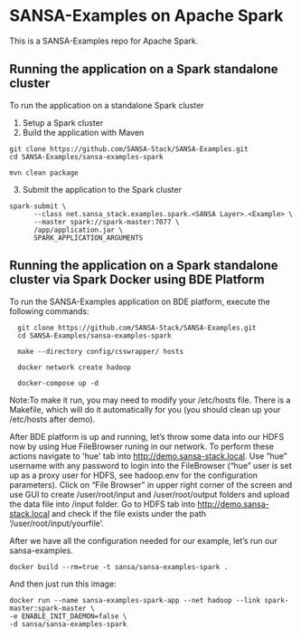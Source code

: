 # SANSA-Examples on Apache Spark
This is a SANSA-Examples repo for Apache Spark.

## Running the application on a Spark standalone cluster

To run the application on a standalone Spark cluster

1. Setup a Spark cluster
2. Build the application with Maven

  ```
  git clone https://github.com/SANSA-Stack/SANSA-Examples.git
  cd SANSA-Examples/sansa-examples-spark

  mvn clean package

  ```

3. Submit the application to the Spark cluster

  ```
  spark-submit \
		--class net.sansa_stack.examples.spark.<SANSA Layer>.<Example> \
		--master spark://spark-master:7077 \
 		/app/application.jar \
		SPARK_APPLICATION_ARGUMENTS  
  ```

## Running the application on a Spark standalone cluster via Spark Docker using BDE Platform

To run the SANSA-Examples application on BDE platform, execute the following commands:

```
  git clone https://github.com/SANSA-Stack/SANSA-Examples.git
  cd SANSA-Examples/sansa-examples-spark

  make --directory config/csswrapper/ hosts
  
  docker network create hadoop

  docker-compose up -d
```
Note:To make it run, you may need to modify your /etc/hosts file. There is a Makefile, which will do it automatically for you (you should clean up your /etc/hosts after demo).

After BDE platform is up and running, let’s throw some data into our HDFS now by using Hue FileBrowser runing in our network. To perform these actions navigate to 'hue' tab into http://demo.sansa-stack.local. Use “hue” username with any password to login into the FileBrowser (“hue” user is set up as a proxy user for HDFS, see hadoop.env for the configuration parameters). Click on “File Browser” in upper right corner of the screen and use GUI to create /user/root/input and /user/root/output folders and upload the data file into /input folder.
Go to HDFS tab into http://demo.sansa-stack.local and check if the file exists under the path ‘/user/root/input/yourfile’.

After we have all the configuration needed for our example, let’s run our sansa-examples.

```
docker build --rm=true -t sansa/sansa-examples-spark .
```
And then just run this image:
```
docker run --name sansa-examples-spark-app --net hadoop --link spark-master:spark-master \
-e ENABLE_INIT_DAEMON=false \
-d sansa/sansa-examples-spark

```

